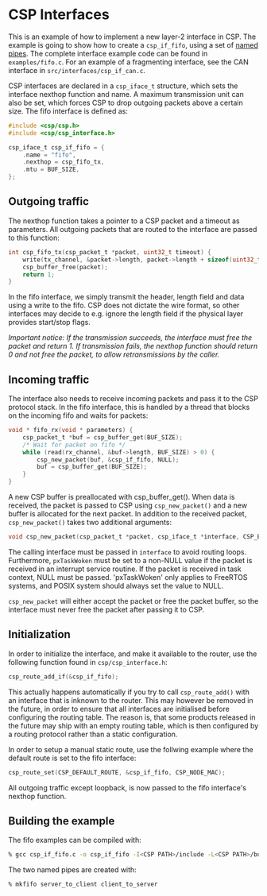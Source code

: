 CSP Interfaces
==============

This is an example of how to implement a new layer-2 interface in CSP. The example is going to show how to create a `csp_if_fifo`, using a set of [named pipes](http://en.wikipedia.org/wiki/Named_pipe). The complete interface example code can be found in `examples/fifo.c`. For an example of a fragmenting interface, see the CAN interface in `src/interfaces/csp_if_can.c`.

CSP interfaces are declared in a `csp_iface_t` structure, which sets the interface nexthop function and name. A maximum transmission unit can also be set, which forces CSP to drop outgoing packets above a certain size. The fifo interface is defined as:

``` c
#include <csp/csp.h>
#include <csp/csp_interface.h>

csp_iface_t csp_if_fifo = {
    .name = "fifo",
    .nexthop = csp_fifo_tx,
    .mtu = BUF_SIZE,
};
```

Outgoing traffic
----------------

The nexthop function takes a pointer to a CSP packet and a timeout as parameters. All outgoing packets that are routed to the interface are passed to this function:

``` c
int csp_fifo_tx(csp_packet_t *packet, uint32_t timeout) {
    write(tx_channel, &packet->length, packet->length + sizeof(uint32_t) + sizeof(uint16_t));
    csp_buffer_free(packet);
    return 1;
}
```

In the fifo interface, we simply transmit the header, length field and data using a write to the fifo. CSP does not dictate the wire format, so other interfaces may decide to e.g. ignore the length field if the physical layer provides start/stop flags. 

_Important notice: If the transmission succeeds, the interface must free the packet and return 1. If transmission fails, the nexthop function should return 0 and not free the packet, to allow retransmissions by the caller._

Incoming traffic
----------------

The interface also needs to receive incoming packets and pass it to the CSP protocol stack. In the fifo interface, this is handled by a thread that blocks on the incoming fifo and waits for packets:

``` c
void * fifo_rx(void * parameters) {
    csp_packet_t *buf = csp_buffer_get(BUF_SIZE);
    /* Wait for packet on fifo */
    while (read(rx_channel, &buf->length, BUF_SIZE) > 0) {
        csp_new_packet(buf, &csp_if_fifo, NULL);
        buf = csp_buffer_get(BUF_SIZE);
    }
}
```

A new CSP buffer is preallocated with csp_buffer_get(). When data is received, the packet is passed to CSP using `csp_new_packet()` and a new buffer is allocated for the next packet. In addition to the received packet, `csp_new_packet()` takes two additional arguments:

``` c
void csp_new_packet(csp_packet_t *packet, csp_iface_t *interface, CSP_BASE_TYPE *pxTaskWoken);
```

The calling interface must be passed in `interface` to avoid routing loops. Furthermore, `pxTaskWoken` must be set to a non-NULL value if the packet is received in an interrupt service routine. If the packet is received in task context, NULL must be passed. 'pxTaskWoken' only applies to FreeRTOS systems, and POSIX system should always set the value to NULL.

`csp_new_packet` will either accept the packet or free the packet buffer, so the interface must never free the packet after passing it to CSP.

Initialization
--------------

In order to initialize the interface, and make it available to the router, use the following function found in `csp/csp_interface.h`:

``` c
csp_route_add_if(&csp_if_fifo);
```

This actually happens automatically if you try to call `csp_route_add()` with an interface that is inknown to the router. This may however be removed in the future, in order to ensure that all interfaces are initialised before configuring the routing table. The reason is, that some products released in the future may ship with an empty routing table, which is then configured by a routing protocol rather than a static configuration.

In order to setup a manual static route, use the follwing example where the default route is set to the fifo interface:

``` c
csp_route_set(CSP_DEFAULT_ROUTE, &csp_if_fifo, CSP_NODE_MAC);
```

All outgoing traffic except loopback, is now passed to the fifo interface's nexthop function. 

Building the example
--------------------

The fifo examples can be compiled with:

``` bash
% gcc csp_if_fifo.c -o csp_if_fifo -I<CSP PATH>/include -L<CSP PATH>/build -lcsp -lpthread -lrt
```

The two named pipes are created with:

``` bash
% mkfifo server_to_client client_to_server
```
